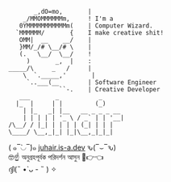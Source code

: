 ```
       _,dO=mo,       |
    _/MMOMMMMMMm,     ! I'm a
   0YMMMMMMMMMMMm(    | Computer Wizard.
  `MMMMMM/       {    I make creative shit!
   OMM|  __    __/    |
   }MM/_/# \__/# \    |
   (.   \__/  \__/    !
     )       _,  |    :
_____/\     _   /     |
    \  `._____,'       |
     `..___(__        | Software Engineer
              ``-.    | Creative Developer
   ___       _           _
  |_  |     | |         (_)
    | |_   _| |__   __ _ _ _ __
    | | | | | '_ \ / _` | | '__|
/\__/ / |_| | | | | (_| | | |
\____/ \__,_|_| |_|\__,_|_|_|
```
 ( ๑‾̀◡‾́)๑ [juhair.is-a.dev](https://juhair.is-a.dev/) ԅ(‾⌣‾ԅ)  
🤓☝️ অনুগ্রহপূর্বক পরিদর্শন আসুন 🥺👉👈  
ദ്ദി(˵ •̀ ᴗ - ˵ ) ✧
